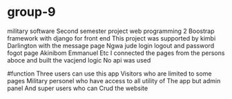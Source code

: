 # group-9
military software
Second semester project web programming 2
Boostrap framework with django for front end
This project was supported by kimbi Darlington with the message page
Ngwa jude login logout and password fogot page
Akinibom
Emmanuel
Etc
I connected the pages from the persons aboce and built the vacjend logic
No api was used


#function
Three users can use this app
Visitors who are limited to some pages
Military personel who have access to all utility of
The app but admin panel
And super users who can Crud the website
